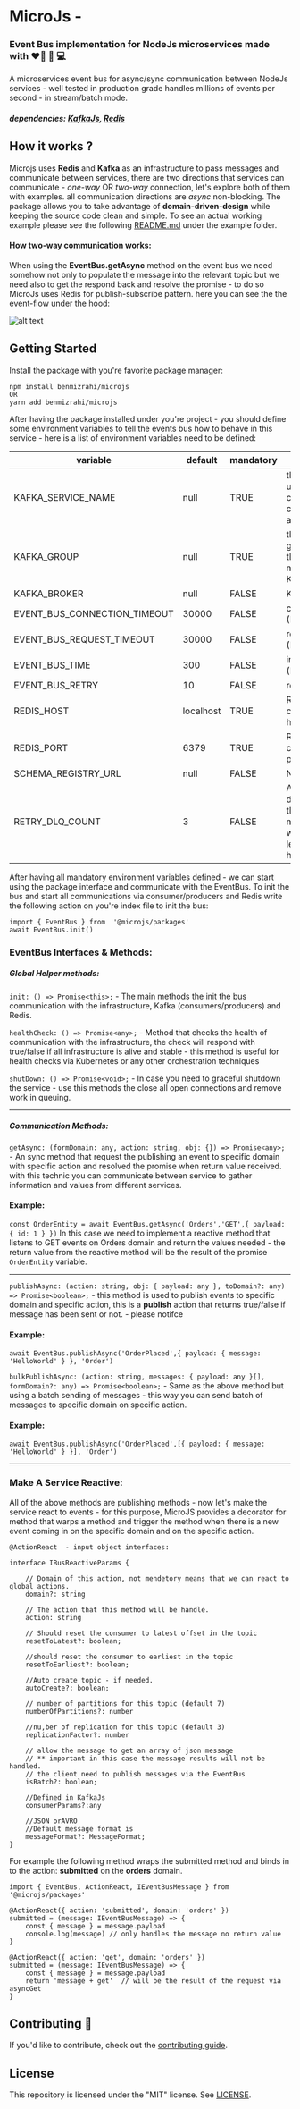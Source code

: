 # MicroJs - ##

### Event Bus implementation for NodeJs microservices made with 	:heart_on_fire: :brain: :computer:

A microservices event bus for async/sync communication between NodeJs services - well tested in production grade handles millions of events per second  - in stream/batch mode.
##### dependencies: [KafkaJs](https://github.com/tulios/kafkajs/), [Redis](https://github.com/redis/node-redis/)

## How it works ?

Microjs uses **Redis** and **Kafka** as an infrastructure to pass messages and communicate between services, there are two directions that services can communicate - *one-way* OR *two-way* connection, let's explore both of them with examples. all communication directions are *async* non-blocking. The package allows you to take advantage of **domain-driven-design** while keeping the source code clean and simple. To see an actual working example please see the following  [README.md](https://github.com/benmizrahi/microjs/blob/main/example/README.md) under the example folder.


#### How two-way communication works:
When using the **EventBus.getAsync** method on the event bus we need somehow not only to populate the message into the relevant topic but we need also to get the respond back  and resolve the promise - to do so MicroJs uses Redis for publish-subscribe pattern. here you can see the the event-flow under the hood:

![alt text](https://github.com/benmizrahi/microjs/blob/main/diagram-sync-responed.png)


## Getting Started

Install the package with you're favorite package manager:
```
npm install benmizrahi/microjs 
OR
yarn add benmizrahi/microjs
```

After having the package installed under you're project - you should define some environment variables to tell the events bus how to behave in this service - here is a list of environment variables need to be defined:

| variable| default | mandatory |  description |
|---------|-------|-----------| ------ |
| KAFKA_SERVICE_NAME | null | TRUE | the service name used in Kafka to create the consumer group and topics pattern
| KAFKA_GROUP | null | TRUE | the consumer group to use for this consuming messages from Kafka 
| KAFKA_BROKER | null | FALSE | Kafka brokers list 
| EVENT_BUS_CONNECTION_TIMEOUT| 30000 | FALSE | connectionTimeout (KafkaJs)
| EVENT_BUS_REQUEST_TIMEOUT| 30000 | FALSE | requestTimeout (KafkaJs)
| EVENT_BUS_TIME| 300 | FALSE | initialRetryTime (KafkaJs)
| EVENT_BUS_RETRY| 10 | FALSE | retries (KafkaJs)
| REDIS_HOST| localhost| TRUE | Redis communication host
| REDIS_PORT | 6379| TRUE| Redis communication port
| SCHEMA_REGISTRY_URL| null| FALSE | N/A
| RETRY_DLQ_COUNT | 3| FALSE | After the amount described here, the message/batch will pass to a dead letter queue for handling offline.

After having all mandatory environment variables defined - we can start using the package interface and communicate with the EventBus. To init the bus and start all communications via consumer/producers and Redis write the following action on you're index file to init the bus:
```
import { EventBus } from  '@microjs/packages'
await EventBus.init()
```

### EventBus Interfaces & Methods:

##### Global Helper methods:

`init: () => Promise<this>;` - The main methods the init the bus communication with the infrastructure, Kafka (consumers/producers) and Redis.  

`healthCheck: () => Promise<any>;` - Method that checks the health of communication with the infrastructure, the check will respond with  true/false if all infrastructure is alive and stable - this method is useful for health checks via Kubernetes or any other orchestration techniques 

`shutDown: () => Promise<void>;` - In case you need to graceful shutdown the service - use this methods the close all open connections and remove work in queuing.

---

##### Communication Methods:

`getAsync: (formDomain: any, action: string, obj: {}) => Promise<any>;` - An sync method that request the publishing an event to specific domain with specific action and resolved the promise when return value received. with this technic you can communicate between service to gather information and values from different services.

#### Example: 
`const OrderEntity = await EventBus.getAsync('Orders','GET',{ payload: { id: 1 } })` 
In this case we need to implement a reactive method that listens to GET events on Orders domain and return the values needed - the return value from the reactive method will be the result of the promise `OrderEntity` variable.

---

`publishAsync: (action: string, obj: { payload: any }, toDomain?: any) => Promise<boolean>;` - this method is used to publish events to specific domain and specific action, this is a **publish** action that returns true/false if message has been sent or not.  - please notifce 

#### Example:  

`await EventBus.publishAsync('OrderPlaced',{ payload: { message: 'HelloWorld' } }, 'Order')`

`bulkPublishAsync: (action: string, messages: { payload: any }[], formDomain?: any) => Promise<boolean>;` - Same as the above method but using a batch sending of messages - this way you can send batch of messages to specific domain on specific action.
#### Example:  

`await EventBus.publishAsync('OrderPlaced',[{ payload: { message: 'HelloWorld' } }], 'Order')`

---
### Make A Service Reactive:

All of the above methods are publishing methods - now let's make the service react to events - for this purpose, MicroJS provides a decorator for method that warps a method and trigger the method when there is a new event coming in on the specific domain and on the specific action. 

``` 
@ActionReact  - input object interfaces: 

interface IBusReactiveParams {

	// Domain of this action, not mendetory means that we can react to global actions.
	domain?: string 
	
	// The action that this method will be handle.
	action: string
	
	// Should reset the consumer to latest offset in the topic
	resetToLatest?: boolean;
	
	//should reset the consumer to earliest in the topic
	resetToEarliest?: boolean;
	
	//Auto create topic - if needed.
	autoCreate?: boolean;

	// number of partitions for this topic (default 7)
	numberOfPartitions?: number

	//nu,ber of replication for this topic (default 3)
	replicationFactor?: number

	// allow the message to get an array of json message
	// ** important in this case the message results will not be handled.
	// the client need to publish messages via the EventBus
	isBatch?: boolean;

	//Defined in KafkaJs 
	consumerParams?:any

	//JSON orAVRO
	//Default message format is
	messageFormat?: MessageFormat;
}
```



For example the following method wraps the submitted method and binds in to the action: **submitted** on the **orders** domain.

```
import { EventBus, ActionReact, IEventBusMessage } from  '@microjs/packages'

@ActionReact({ action: 'submitted', domain: 'orders' })
submitted = (message: IEventBusMessage) => {
	const { message } = message.payload
	console.log(message) // only handles the message no return value
}

@ActionReact({ action: 'get', domain: 'orders' })
submitted = (message: IEventBusMessage) => {
	const { message } = message.payload
	return 'message + get'  // will be the result of the request via asyncGet
}

```

## Contributing :handshake:

If you'd like to contribute, check out the  [contributing guide](https://github.com/benmizrahi/microjs/CONTRIBUTING.md).

## License

This repository is licensed under the "MIT" license. See  [LICENSE](https://github.com/benmizrahi/microjs/LICENSE).